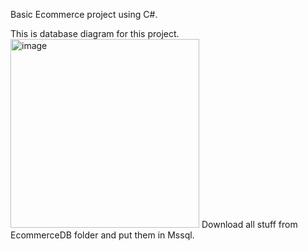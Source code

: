 Basic Ecommerce project using C#.


This is database diagram for this project.
<img width="302" alt="image" src="https://github.com/user-attachments/assets/47a5ce4a-5efb-45d4-8c25-92168fe2b17d">
Download all stuff from EcommerceDB folder and put them in Mssql.
